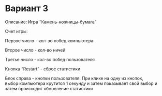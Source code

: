 # Вариант 3

Описание: Игра “Камень-ножницы-бумага”

Счет игры:

Первое число - кол-во побед компьютера

Второе число - кол-во ничей

Третье число - кол-во побед пользователя

Кнопка “Restart” - сброс статистики

Блок справа - кнопки пользователя. При клике на одну из кнопок, выбор компьютера крутится 1 секунду и затем показывает свой выбор и затем происходит обновление статистики
